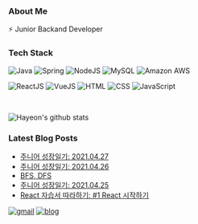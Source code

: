 
### About Me

⚡   Junior Backand Developer


### Tech Stack

![Java](https://img.shields.io/badge/Java-ED8B00?style=flat-square&logo=java&logoColor=white)
![Spring](https://img.shields.io/badge/SpringBoot-6DB33F?style=flat-square&logo=Spring&logoColor=white)
![NodeJS](https://img.shields.io/badge/NodeJS-339933?style=flat-square&logo=node.js&logoColor=white)
![MySQL](https://img.shields.io/badge/MySQL-4479A1?style=flat-square&logo=MySQL&logoColor=white)
![Amazon AWS](https://img.shields.io/badge/Amazon%20AWS-232F3E?style=flat-square&logo=amazon-aws)

![ReactJS](https://img.shields.io/badge/-React-black?style=flat-square&logo=react)
![VueJS](https://img.shields.io/badge/VueJS-4FC08D?style=flat-square&logo=vue.js&logoColor=white)
![HTML](https://img.shields.io/badge/HTML5-E34F26?style=flat-square&logo=HTML5&logoColor=white)
![CSS](https://img.shields.io/badge/CSS3-1572B6?style=flat-square&logo=CSS3&logoColor=white)
![JavaScript](https://img.shields.io/badge/JavaScript-F7DF1E?style=flat-square&logo=JavaScript&logoColor=black)


<br>

![Hayeon's github stats](https://github-readme-stats.vercel.app/api?username=hayeon17kim&show_icons=true&theme=cobalt&hide=contribs,prs)

### Latest Blog Posts

<!-- BLOG-POST-LIST:START -->
- [주니어 성장일기: 2021.04.27](https://hayeon17kim.github.io//posts/today-i-learned-2021-04-27/)
- [주니어 성장일기: 2021.04.26](https://hayeon17kim.github.io//posts/today-i-learned-2021-04-26/)
- [BFS, DFS](https://hayeon17kim.github.io//posts/fastcampus-algorithms-01/)
- [주니어 성장일기: 2021.04.25](https://hayeon17kim.github.io//posts/today-i-learned-2021-04-25/)
- [React 자습서 따라하기: #1 React 시작하기](https://hayeon17kim.github.io//posts/react-document-01/)
<!-- BLOG-POST-LIST:END -->

[![gmail](https://img.shields.io/badge/Gmail-EA4335?style=flat-square&logo=Gmail&logoColor=white)](https://mail.google.com/mail/u/0/?fs=1&tf=cm&source=mailto&to=hayeon17kim@gmail.com)
[![blog](https://img.shields.io/badge/Blog-FFA500?style=flat-square&logo=rss&logoColor=white)](https://hayeon17kim.github.io)
